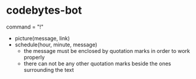 # codebytes-bot
command = "!"
* picture(message, link)
* schedule(hour, minute, message)
    * the message must be enclosed by quotation marks in order to work properly
    * there can not be any other quotation marks beside the ones surrounding the text
